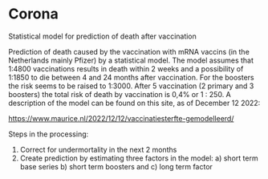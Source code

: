 # Corona
Statistical model for prediction of death after vaccination

Prediction of death caused by the vaccination with mRNA vaccins (in the Netherlands mainly Pfizer) by a statistical model. The model assumes that 1:4800 vaccinations results in death within 2 weeks and a possibility of 1:1850 to die between 4 and 24 months after vaccination. For the boosters the risk seems to be raised to 1:3000. After 5 vaccination (2 primary and 3 boosters) the total risk of death by vaccination is 0,4% or 1 : 250.
A description of the model can be found on this site, as of December 12 2022:

https://www.maurice.nl/2022/12/12/vaccinatiesterfte-gemodelleerd/

Steps in the processing:
1) Correct for undermortality in the next 2 months
2) Create prediction by estimating three factors in the model: a) short term base series b) short term boosters and c) long term factor
